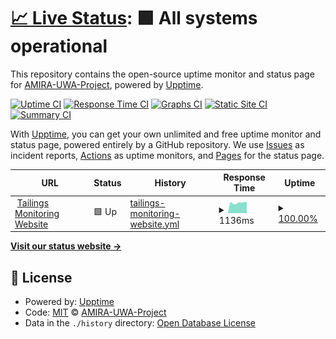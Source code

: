 # [📈 Live Status](https://AMIRA-UWA-Project.github.io/upptime): <!--live status--> **🟩 All systems operational**

This repository contains the open-source uptime monitor and status page for [AMIRA-UWA-Project](https://AMIRA-UWA-Project.github.io/upptime), powered by [Upptime](https://github.com/upptime/upptime).

[![Uptime CI](https://github.com/AMIRA-UWA-Project/upptime/workflows/Uptime%20CI/badge.svg)](https://github.com/AMIRA-UWA-Project/upptime/actions?query=workflow%3A%22Uptime+CI%22)
[![Response Time CI](https://github.com/AMIRA-UWA-Project/upptime/workflows/Response%20Time%20CI/badge.svg)](https://github.com/AMIRA-UWA-Project/upptime/actions?query=workflow%3A%22Response+Time+CI%22)
[![Graphs CI](https://github.com/AMIRA-UWA-Project/upptime/workflows/Graphs%20CI/badge.svg)](https://github.com/AMIRA-UWA-Project/upptime/actions?query=workflow%3A%22Graphs+CI%22)
[![Static Site CI](https://github.com/AMIRA-UWA-Project/upptime/workflows/Static%20Site%20CI/badge.svg)](https://github.com/AMIRA-UWA-Project/upptime/actions?query=workflow%3A%22Static+Site+CI%22)
[![Summary CI](https://github.com/AMIRA-UWA-Project/upptime/workflows/Summary%20CI/badge.svg)](https://github.com/AMIRA-UWA-Project/upptime/actions?query=workflow%3A%22Summary+CI%22)

With [Upptime](https://upptime.js.org), you can get your own unlimited and free uptime monitor and status page, powered entirely by a GitHub repository. We use [Issues](https://github.com/AMIRA-UWA-Project/upptime/issues) as incident reports, [Actions](https://github.com/AMIRA-UWA-Project/upptime/actions) as uptime monitors, and [Pages](https://AMIRA-UWA-Project.github.io/upptime) for the status page.

<!--start: status pages-->
<!-- This summary is generated by Upptime (https://github.com/upptime/upptime) -->
<!-- Do not edit this manually, your changes will be overwritten -->
<!-- prettier-ignore -->
| URL | Status | History | Response Time | Uptime |
| --- | ------ | ------- | ------------- | ------ |
| <img alt="" src="https://icons.duckduckgo.com/ip3/tailingsmonitoring.systemhealthlab.com.ico" height="13"> [Tailings Monitoring Website](https://tailingsmonitoring.systemhealthlab.com/) | 🟩 Up | [tailings-monitoring-website.yml](https://github.com/AMIRA-UWA-Project/upptime/commits/HEAD/history/tailings-monitoring-website.yml) | <details><summary><img alt="Response time graph" src="./graphs/tailings-monitoring-website/response-time-week.png" height="20"> 1136ms</summary><br><a href="https://AMIRA-UWA-Project.github.io/upptime/history/tailings-monitoring-website"><img alt="Response time 1597" src="https://img.shields.io/endpoint?url=https%3A%2F%2Fraw.githubusercontent.com%2FAMIRA-UWA-Project%2Fupptime%2FHEAD%2Fapi%2Ftailings-monitoring-website%2Fresponse-time.json"></a><br><a href="https://AMIRA-UWA-Project.github.io/upptime/history/tailings-monitoring-website"><img alt="24-hour response time 1217" src="https://img.shields.io/endpoint?url=https%3A%2F%2Fraw.githubusercontent.com%2FAMIRA-UWA-Project%2Fupptime%2FHEAD%2Fapi%2Ftailings-monitoring-website%2Fresponse-time-day.json"></a><br><a href="https://AMIRA-UWA-Project.github.io/upptime/history/tailings-monitoring-website"><img alt="7-day response time 1136" src="https://img.shields.io/endpoint?url=https%3A%2F%2Fraw.githubusercontent.com%2FAMIRA-UWA-Project%2Fupptime%2FHEAD%2Fapi%2Ftailings-monitoring-website%2Fresponse-time-week.json"></a><br><a href="https://AMIRA-UWA-Project.github.io/upptime/history/tailings-monitoring-website"><img alt="30-day response time 1141" src="https://img.shields.io/endpoint?url=https%3A%2F%2Fraw.githubusercontent.com%2FAMIRA-UWA-Project%2Fupptime%2FHEAD%2Fapi%2Ftailings-monitoring-website%2Fresponse-time-month.json"></a><br><a href="https://AMIRA-UWA-Project.github.io/upptime/history/tailings-monitoring-website"><img alt="1-year response time 1596" src="https://img.shields.io/endpoint?url=https%3A%2F%2Fraw.githubusercontent.com%2FAMIRA-UWA-Project%2Fupptime%2FHEAD%2Fapi%2Ftailings-monitoring-website%2Fresponse-time-year.json"></a></details> | <details><summary><a href="https://AMIRA-UWA-Project.github.io/upptime/history/tailings-monitoring-website">100.00%</a></summary><a href="https://AMIRA-UWA-Project.github.io/upptime/history/tailings-monitoring-website"><img alt="All-time uptime 99.60%" src="https://img.shields.io/endpoint?url=https%3A%2F%2Fraw.githubusercontent.com%2FAMIRA-UWA-Project%2Fupptime%2FHEAD%2Fapi%2Ftailings-monitoring-website%2Fuptime.json"></a><br><a href="https://AMIRA-UWA-Project.github.io/upptime/history/tailings-monitoring-website"><img alt="24-hour uptime 100.00%" src="https://img.shields.io/endpoint?url=https%3A%2F%2Fraw.githubusercontent.com%2FAMIRA-UWA-Project%2Fupptime%2FHEAD%2Fapi%2Ftailings-monitoring-website%2Fuptime-day.json"></a><br><a href="https://AMIRA-UWA-Project.github.io/upptime/history/tailings-monitoring-website"><img alt="7-day uptime 100.00%" src="https://img.shields.io/endpoint?url=https%3A%2F%2Fraw.githubusercontent.com%2FAMIRA-UWA-Project%2Fupptime%2FHEAD%2Fapi%2Ftailings-monitoring-website%2Fuptime-week.json"></a><br><a href="https://AMIRA-UWA-Project.github.io/upptime/history/tailings-monitoring-website"><img alt="30-day uptime 100.00%" src="https://img.shields.io/endpoint?url=https%3A%2F%2Fraw.githubusercontent.com%2FAMIRA-UWA-Project%2Fupptime%2FHEAD%2Fapi%2Ftailings-monitoring-website%2Fuptime-month.json"></a><br><a href="https://AMIRA-UWA-Project.github.io/upptime/history/tailings-monitoring-website"><img alt="1-year uptime 99.59%" src="https://img.shields.io/endpoint?url=https%3A%2F%2Fraw.githubusercontent.com%2FAMIRA-UWA-Project%2Fupptime%2FHEAD%2Fapi%2Ftailings-monitoring-website%2Fuptime-year.json"></a></details>

<!--end: status pages-->

[**Visit our status website →**](https://AMIRA-UWA-Project.github.io/upptime)

## 📄 License

- Powered by: [Upptime](https://github.com/upptime/upptime)
- Code: [MIT](./LICENSE) © [AMIRA-UWA-Project](https://AMIRA-UWA-Project.github.io/upptime)
- Data in the `./history` directory: [Open Database License](https://opendatacommons.org/licenses/odbl/1-0/)
